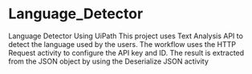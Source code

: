 # Language_Detector
Language Detector Using UiPath
This project uses Text Analysis API to detect the language used by the users. 
The workflow uses the HTTP Request activity to configure the API key and ID. 
The result is extracted from the JSON object by using the Deserialize JSON activity
